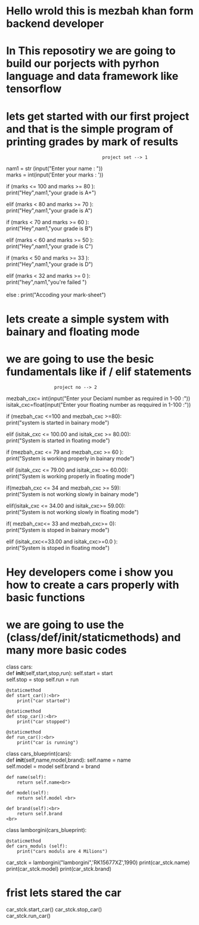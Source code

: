 # Hello wrold this is mezbah khan form backend developer 
# In This reposotiry we are going to build our porjects with pyrhon language and data framework like tensorflow 
# lets get started with our first project and that is the simple program of printing grades by mark of results  
                                        project set --> 1 
                        
nam1 = str (input("Enter your name : ")) <br>
marks = int(input('Enter your marks : '))

if (marks <= 100 and marks >= 80 ):<br>
 print("Hey",nam1,"your grade is A+")

elif (marks < 80 and marks >= 70 ):<br>
    print("Hey",nam1,"your grade is A")

if (marks < 70 and marks >= 60 ):<br>
    print("Hey",nam1,"your grade is B")
    
elif (marks < 60 and marks >= 50 ):<br>
    print("Hey",nam1,"your grade is C")
    
if (marks < 50 and marks >= 33 ):<br>
    print("Hey",nam1,"your grade is D")<br>

elif (marks < 32 and marks >= 0 ):<br>
    print("hey",nam1,"you're failed ") 
   <br>                                        
else :
    print("Accoding your mark-sheet")

# lets create a simple system with bainary and floating mode # 
# we are going to use the besic fundamentals like if / elif statements #
                      project no --> 2 

mezbah_cxc=   int(input("Enter your Deciaml number as required in 1-00  :"))<br>
isitak_cxc=float(input("Enter your floating number as reqquired in 1-100 :"))

if (mezbah_cxc <=100 and mezbah_cxc >=80):<br>
    print("system is started in bainary mode")
    
elif (isitak_cxc <= 100.00 and isitak_cxc >= 80.00):<br>
    print("System is started in floating mode")
    
if (mezbah_cxc <= 79 and mezbah_cxc >= 60 ):<br>
    print("System is working properly in bainary mode")
    
elif (isitak_cxc <= 79.00 and  isitak_cxc >= 60.00):<br>
    print("System is working properly in floating mode")

if(mezbah_cxc <= 34 and mezbah_cxc >= 59):<br>
    print("System is not working slowly in bainary mode")
    
elif(isitak_cxc <= 34.00 and isitak_cxc>= 59.00):<br>
    print("System is not working slowly in floating mode")

if( mezbah_cxc<= 33 and mezbah_cxc>= 0):<br>
    print("System is stoped in bainary mode")

elif (isitak_cxc<=33.00 and isitak_cxc>=0.0 ):<br>
    print("System is stoped in floating mode")


# Hey developers come i show you how to create a cars properly with basic functions #
# we are going to use the (class/def/init/staticmethods) and many more basic codes # 

class cars:<br>
    def __init__(self,start,stop,run):
        self.start = start <br>
        self.stop = stop
        self.run = run<br>
        
    @staticmethod
    def start_car():<br>
        print("car started")
        
    @staticmethod
    def stop_car():<br>
        print("car stopped")
        
    @staticmethod
    def run_car():<br>
        print("car is running")
        
class cars_blueprint(cars):<br>
    def __init__(self,name,model,brand):
        self.name = name<br>
        self.model = model
        self.brand = brand<br>
        
    def name(self):
        return self.name<br>
    
    def model(self):
        return self.model <br>
    
    def brand(self):<br>
        return self.brand
    <br>
class lamborgini(cars_blueprint):
    
    @staticmethod
    def cars_moduls (self):
        print("cars moduls are 4 Milions")
        
car_stck = lamborgini("lamborgini",'RK15677XZ',1990)
print(car_stck.name)<br>
print(car_stck.model)
print(car_stck.brand)<br>

# frist lets stared the car #
car_stck.start_car()
car_stck.stop_car()<br>
car_stck.run_car()<br>


    

    
